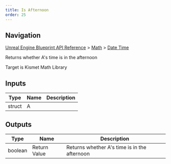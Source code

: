 ```yaml
---
title: Is Afternoon
order: 25
---
```

## Navigation

[Unreal Engine Blueprint API Reference](https://dev.epicgames.com/documentation/en-us/unreal-engine/BlueprintAPI) > [Math](https://dev.epicgames.com/documentation/en-us/unreal-engine/BlueprintAPI/Math) > [Date Time](https://dev.epicgames.com/documentation/en-us/unreal-engine/BlueprintAPI/Math/DateTime)

Returns whether A's time is in the afternoon

Target is Kismet Math Library

## Inputs

| Type | Name | Description |
| --- | --- | --- |
| struct | A |  |

## Outputs

| Type | Name | Description |
| --- | --- | --- |
| boolean | Return Value | Returns whether A's time is in the afternoon |
